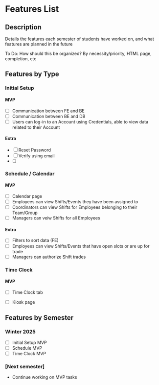# Features List
## Description
Details the features each semester of students have worked on, and what features are planned in the future

To Do: How should this be organized? By necessity/priority, HTML page, completion, etc

## Features by Type
### Initial Setup
#### MVP
- [ ] Communication between FE and BE
- [ ] Communication between BE and DB
- [ ] Users can log-in to an Account using Credentials, able to view data related to their Account

#### Extra
- [ ] Reset Password
- [ ] Verify using email
- [ ] 

### Schedule / Calendar
#### MVP
- [ ] Calendar page
- [ ] Employees can view Shifts/Events they have been assigned to
- [ ] Coordinators can view Shifts for Employees belonging to their Team/Group
- [ ] Managers can veiw Shifts for all Employees

#### Extra
- [ ] Filters to sort data (FE)
- [ ] Employees can view Shifts/Events that have open slots or are up for trade
- [ ] Managers can authorize Shift trades

### Time Clock
#### MVP
- [ ] Time Clock tab
- [ ] Kiosk page


## Features by Semester
### Winter 2025
- [ ] Initial Setup MVP
- [ ] Schedule MVP
- [ ] Time Clock MVP

### [Next semester]
- Continue working on MVP tasks
